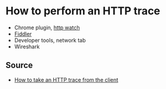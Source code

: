 ﻿# How to perform an HTTP trace

* Chrome plugin, [http watch](http://www.httpwatch.com/download/)
* [Fiddler](https://www.telerik.com/download/fiddler)
* Developer tools, network tab
* Wireshark

## Source

* [How to take an HTTP trace from the client](https://techcommunity.microsoft.com/t5/IIS-Support-Blog/How-to-take-an-HTTP-trace-from-the-client/ba-p/799618)